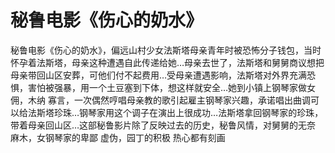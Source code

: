 # 秘鲁电影《伤心的奶水》

秘鲁电影《伤心的奶水》，偏远山村少女法斯塔母亲青年时被恐怖分子钱包，当时怀孕着法斯塔，母亲这种遭遇自此传递给她…母亲去世了，法斯塔和舅舅商议想把母亲带回山区安葬，可他们付不起费用…受母亲遭遇影响，法斯塔对外界充满恐惧，害怕被强暴，用一个土豆塞到下体，想这样就安全…她到小镇上钢琴家做女佣，木纳 寡言，一次偶然哼唱母亲教的歌引起雇主钢琴家兴趣，承诺唱出曲调可以给法斯塔珍珠…钢琴家用这个调子在演出上很成功…法斯塔拿回钢琴家的珍珠，带着母亲回山区…这部秘鲁影片除了反映过去的历史，秘鲁风情，对舅舅的无奈 麻木，女钢琴家的卑鄙 虚伪，园丁的积极 热心都有刻画